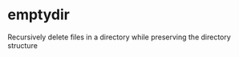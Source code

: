 emptydir
========

Recursively delete files in a directory while preserving the directory structure
